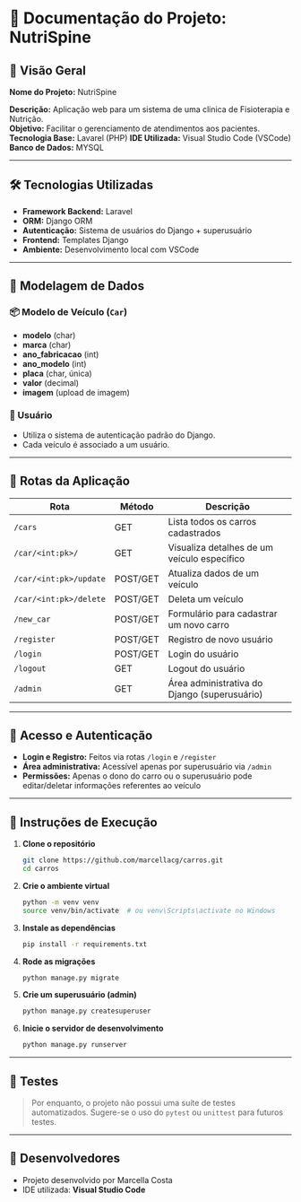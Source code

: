 # 📘 Documentação do Projeto: **NutriSpine**

## 📄 Visão Geral

**Nome do Projeto:** NutriSpine

**Descrição:** Aplicação web para um sistema de uma clinica de Fisioterapia e Nutrição.  
**Objetivo:** Facilitar o gerenciamento de atendimentos aos pacientes.  
**Tecnologia Base:** Lavarel (PHP)
**IDE Utilizada:** Visual Studio Code (VSCode)  
**Banco de Dados:** MYSQL

---

## 🛠️ Tecnologias Utilizadas

- **Framework Backend:** Laravel
- **ORM:** Django ORM
- **Autenticação:** Sistema de usuários do Django + superusuário
- **Frontend:** Templates Django
- **Ambiente:** Desenvolvimento local com VSCode

---

## 🧱 Modelagem de Dados

### 📦 Modelo de Veículo (`Car`)
- **modelo** (char)
- **marca** (char)
- **ano_fabricacao** (int)
- **ano_modelo** (int)
- **placa** (char, única)
- **valor** (decimal)
- **imagem** (upload de imagem)

### 👤 Usuário
- Utiliza o sistema de autenticação padrão do Django.
- Cada veículo é associado a um usuário.

---

## 🔗 Rotas da Aplicação

| Rota | Método | Descrição |
|------|--------|-----------|
| `/cars` | GET | Lista todos os carros cadastrados |
| `/car/<int:pk>/` | GET | Visualiza detalhes de um veículo específico |
| `/car/<int:pk>/update` | POST/GET | Atualiza dados de um veículo |
| `/car/<int:pk>/delete` | POST/GET | Deleta um veículo |
| `/new_car` | POST/GET | Formulário para cadastrar um novo carro |
| `/register` | POST/GET | Registro de novo usuário |
| `/login` | POST/GET | Login do usuário |
| `/logout` | GET | Logout do usuário |
| `/admin` | GET | Área administrativa do Django (superusuário) |

---

## 🔐 Acesso e Autenticação

- **Login e Registro:** Feitos via rotas `/login` e `/register`
- **Área administrativa:** Acessível apenas por superusuário via `/admin`
- **Permissões:** Apenas o dono do carro ou o superusuário pode editar/deletar informações referentes ao veículo

---

## 🚀 Instruções de Execução

1. **Clone o repositório**  
   ```bash
   git clone https://github.com/marcellacg/carros.git
   cd carros
   ```

2. **Crie o ambiente virtual**  
   ```bash
   python -m venv venv
   source venv/bin/activate  # ou venv\Scripts\activate no Windows
   ```

3. **Instale as dependências**  
   ```bash
   pip install -r requirements.txt
   ```

4. **Rode as migrações**  
   ```bash
   python manage.py migrate
   ```

5. **Crie um superusuário (admin)**  
   ```bash
   python manage.py createsuperuser
   ```

6. **Inicie o servidor de desenvolvimento**  
   ```bash
   python manage.py runserver
   ```

---

## 🧪 Testes

> Por enquanto, o projeto não possui uma suíte de testes automatizados. Sugere-se o uso do `pytest` ou `unittest` para futuros testes.

---

## 👥 Desenvolvedores

- Projeto desenvolvido por Marcella Costa
- IDE utilizada: **Visual Studio Code**
